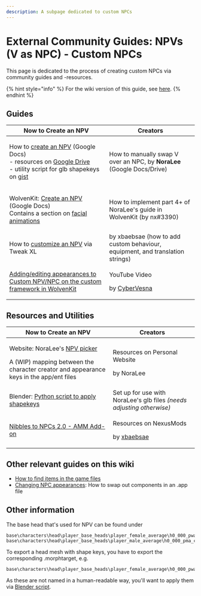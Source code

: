 ```yaml
---
description: A subpage dedicated to custom NPCs
---
```


# External Community Guides: NPVs (V as NPC) - Custom NPCs

This page is dedicated to the process of creating custom NPCs via community guides and -resources.&#x20;

{% hint style="info" %}
For the wiki version of this guide, see [here](../npcs/npv-v-as-custom-npc/).
{% endhint %}

## Guides

| Now to Create an NPV                                                                                                                                                                                                                                                                                                                                                                           | Creators                                                                                                              |
| ---------------------------------------------------------------------------------------------------------------------------------------------------------------------------------------------------------------------------------------------------------------------------------------------------------------------------------------------------------------------------------------------- | --------------------------------------------------------------------------------------------------------------------- |
| <p>How to <a href="https://docs.google.com/document/d/1omTh5B8z7MsYxIO6xzOEBqpm17tKxCCQgWqEbeFQXc8/">create an NPV</a> (Google Docs)<br>- resources on <a href="https://drive.google.com/drive/folders/1R-knopKMhHDZuokPKaTt0nIDArXcQdrb">Google Drive</a><br>- utility script for glb shapekeys on <a href="https://gist.github.com/manavortex/eb9a8692988e862e3304fea0fb492d03">gist</a></p> | How to manually swap V over an NPC, by **NoraLee** (Google Docs/Drive)                                                |
| <p>WolvenKit: <a href="https://docs.google.com/document/d/1BYKf8e_Z45am9mBH9aoHQONXkKrKTOEJRMr7NNuZuCY/edit?usp=sharing">Create an NPV</a> (Google Docs)<br>Contains a section on <a href="https://docs.google.com/document/d/1BYKf8e_Z45am9mBH9aoHQONXkKrKTOEJRMr7NNuZuCY/edit#heading=h.6akx9wl0al1o">facial animations</a></p>                                                              | How to implement part 4+ of NoraLee's guide in WolvenKit (by nx#3390)                                                 |
| How to [customize an NPV](https://xbaebsae.jimdofree.com/cyberpunk-2077-guides/cp2077-more-npv-customisation/) via Tweak XL                                                                                                                                                                                                                                                                    |  by xbaebsae (how to add custom behaviour, equipment, and translation strings)                                        |
| [Adding/editing appearances to Custom NPV/NPC on the custom framework in WolvenKit](https://youtu.be/f2VaiP1u\_jE)                                                                                                                                                                                                                                                                             | <p>YouTube Video</p><p>by <a href="https://next.nexusmods.com/profile/CyberVesna/mods?gameId=3333">CyberVesna</a></p> |

## Resources and Utilities

| Now to Create an NPV                                                                                                                                                                                   | Creators                                                                                                                   |
| ------------------------------------------------------------------------------------------------------------------------------------------------------------------------------------------------------ | -------------------------------------------------------------------------------------------------------------------------- |
| <p>Website: NoraLee's <a href="https://noraleedoes.neocities.org/npv/npv_part_picker">NPV picker</a> </p><p>A (WIP) mapping between the character creator and appearance keys in the app/ent files</p> | <p>Resources on Personal Website </p><p>by NoraLee</p>                                                                     |
| Blender: [Python script to apply shapekeys](https://gist.github.com/manavortex/eb9a8692988e862e3304fea0fb492d03)                                                                                       | Set up for use with NoraLee's glb files _(needs adjusting otherwise)_                                                      |
| [Nibbles to NPCs 2.0 - AMM Add-on](https://www.nexusmods.com/cyberpunk2077/mods/8125)                                                                                                                  | <p>Resources on NexusMods</p><p>by <a href="https://next.nexusmods.com/profile/xBaebsae/mods?gameId=3333">xbaebsae</a></p> |

## Other relevant guides on this wiki

* [How to find items in the game files](../../for-mod-creators-theory/references-lists-and-overviews/equipment/spawn-codes-baseids-hashes.md#from-a-baseid-to-an-items-materials)
* [Changing NPC appearances](../npcs/appearances-change-the-looks.md): How to swap out components in an .app file&#x20;

## Other information

The base head that's used for NPV can be found under

```
base\characters\head\player_base_heads\player_female_average\h0_000_pwa_c__basehead\
base\characters\head\player_base_heads\player_male_average\h0_000_pma_c__basehead\
```

To export a head mesh with shape keys, you have to export the corresponding .morphtarget, e.g.

```
base\characters\head\player_base_heads\player_female_average\h0_000_pwa__morphs.morphtarget
```

As these are not named in a human-readable way, you'll want to apply them via [Blender script](https://gist.github.com/manavortex/eb9a8692988e862e3304fea0fb492d03).
